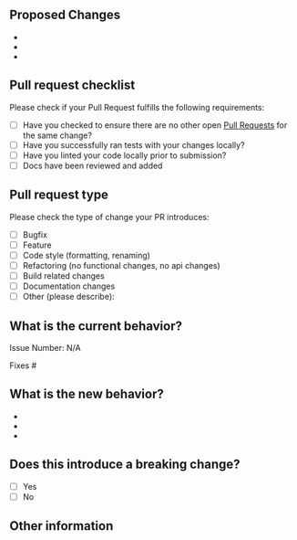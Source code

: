 <!-- Remove any parts of this template not applicable to this Pull Request. -->

## Proposed Changes
<!-- A brief description of the changes introduced by this Pull Request. -->

  -
  -
  -

## Pull request checklist

Please check if your Pull Request fulfills the following requirements:

- [ ] Have you checked to ensure there are no other open [Pull Requests][Pull Requests] for the same change?
- [ ] Have you successfully ran tests with your changes locally?
- [ ] Have you linted your code locally prior to submission?
- [ ] Docs have been reviewed and added

## Pull request type

Please check the type of change your PR introduces:

- [ ] Bugfix
- [ ] Feature
- [ ] Code style (formatting, renaming)
- [ ] Refactoring (no functional changes, no api changes)
- [ ] Build related changes
- [ ] Documentation changes
- [ ] Other (please describe): 

## What is the current behavior?
<!-- Please describe the current behavior that you are modifying -->

Issue Number: N/A

<!-- Link to a relevant issues and close issues that this pull request fixes. -->
Fixes #

## What is the new behavior?
<!-- Please describe the behavior or changes that are being added by this PR. -->

-
-
-

## Does this introduce a breaking change?

- [ ] Yes
- [ ] No

<!-- If a breaking change, please describe the impact and migration path for existing applications below. -->


## Other information

<!-- Include any additional information that is important for this Pull Request. -->


[Pull Requests]: ../../../pulls
